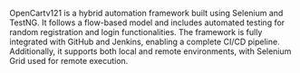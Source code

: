 OpenCartv121 is a hybrid automation framework built using Selenium and TestNG. It follows a flow-based model and includes automated testing for random registration and login functionalities. The framework is fully integrated with GitHub and Jenkins, enabling a complete CI/CD pipeline. Additionally, it supports both local and remote environments, with Selenium Grid used for remote execution.
